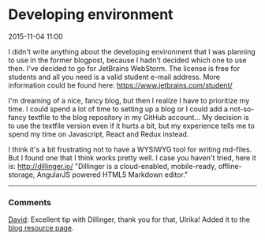 # Developing environment
2015-11-04 11:00

I didn't write anything about the developing environment that I was planning to use in the former blogpost, because I hadn't decided which one to use then.
I've decided to go for JetBrains WebStorm. The license is free for students and all you need is a valid student e-mail address. More information could be found here: https://www.jetbrains.com/student/

I'm dreaming of a nice, fancy blog, but then I realize I have to prioritize my time. I could spend a lot of time to setting up a blog or I could add a not-so-fancy textfile to the blog repository in my GitHub account...
My decision is to use the textfile version even if it hurts a bit, but my experience tells me to spend my time on Javascript, React and Redux instead.

I think it's a bit frustrating not to have a WYSIWYG tool for writing md-files. But I found one that I think works pretty well. I case you haven't tried, here it is: http://dillinger.io/
"Dillinger is a cloud-enabled, mobile-ready, offline-storage, AngularJS powered HTML5 Markdown editor."

-------------
### Comments

[David](http://blog.krawaller.se/riaguild2015/#/member/krawaller): Excellent tip with Dillinger, thank you for that, Ulrika! Added it to the [blog resource page](https://coursepress.lnu.se/kurs/ria-utveckling-med-javascript/blog-2/).
